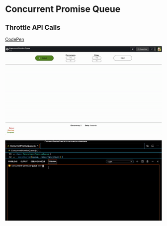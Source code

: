 # **Concurrent Promise Queue**
## **Throttle API Calls**

[CodePen](https://codepen.io/kentagon/full/qBOVmYj)

![CodePen Concurrent Promise Queue](concurrent-promise-queue.gif)

![Terminal Concurrent Promise Queue](ConcurrentPromiseQueue.gif)